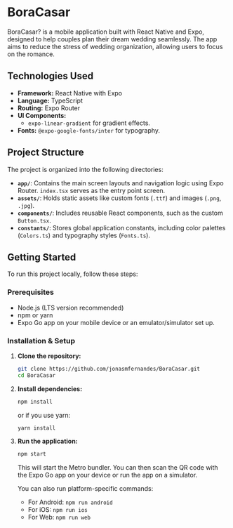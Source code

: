 # BoraCasar

BoraCasar? is a mobile application built with React Native and Expo, designed to help couples plan their dream wedding seamlessly. The app aims to reduce the stress of wedding organization, allowing users to focus on the romance.
<!-- 
The initial screen welcomes users with the slogans:
*   "Seu casamento dos sonhos, perfeitamente planejado" (Your dream wedding, perfectly planned).
*   "Menos estresse, mais amor" (Less stress, more love). -->

## Technologies Used

*   **Framework:** React Native with Expo
*   **Language:** TypeScript
*   **Routing:** Expo Router
*   **UI Components:**
    *   `expo-linear-gradient` for gradient effects.
*   **Fonts:** `@expo-google-fonts/inter` for typography.

## Project Structure

The project is organized into the following directories:

*   **`app/`**: Contains the main screen layouts and navigation logic using Expo Router. `index.tsx` serves as the entry point screen.
*   **`assets/`**: Holds static assets like custom fonts (`.ttf`) and images (`.png`, `.jpg`).
*   **`components/`**: Includes reusable React components, such as the custom `Button.tsx`.
*   **`constants/`**: Stores global application constants, including color palettes (`Colors.ts`) and typography styles (`Fonts.ts`).

## Getting Started

To run this project locally, follow these steps:

### Prerequisites

*   Node.js (LTS version recommended)
*   npm or yarn
*   Expo Go app on your mobile device or an emulator/simulator set up.

### Installation & Setup

1.  **Clone the repository:**
    ```bash
    git clone https://github.com/jonasmfernandes/BoraCasar.git
    cd BoraCasar
    ```

2.  **Install dependencies:**
    ```bash
    npm install
    ```
    or if you use yarn:
    ```bash
    yarn install
    ```

3.  **Run the application:**
    ```bash
    npm start
    ```
    This will start the Metro bundler. You can then scan the QR code with the Expo Go app on your device or run the app on a simulator.

    You can also run platform-specific commands:
    *   For Android: `npm run android`
    *   For iOS: `npm run ios`
    *   For Web: `npm run web`